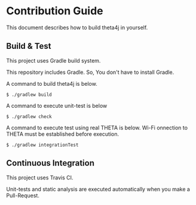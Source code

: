 # Contribution Guide

This document describes how to build theta4j in yourself.

## Build & Test

This project uses Gradle build system.

This repository includes Gradle. So, You don't have to install Gradle.

A command to build theta4j is below.

```
$ ./gradlew build
```

A command to execute unit-test is below

```
$ ./gradlew check
```

A command to execute test using real THETA is below.
Wi-Fi onnection to THETA must be established before execution.

```
$ ./gradlew integrationTest
```

## Continuous Integration

This project uses Travis CI.

Unit-tests and static analysis are executed automatically when you make a Pull-Request.
